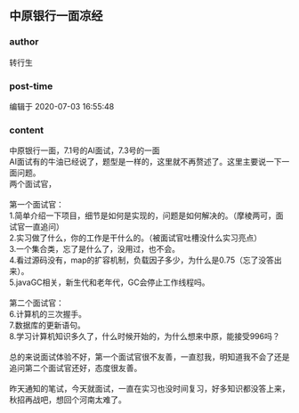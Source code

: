 ## 中原银行一面凉经
### author 
转行生
### post-time 

编辑于  2020-07-03 16:55:48
### content 
<div class="post-topic-des nc-post-content">
 <div>
  中原银行一面，7.1号的AI面试，7.3号的一面
 </div>
 <div>
  AI面试有的牛油已经说了，题型是一样的，这里就不再赘述了。这里主要说一下一面问题。
 </div>
 <div>
  两个面试官，
 </div>
 <div>
  <br/>
 </div>
 <div>
  第一个面试官：
  <br/>
 </div>
 <div>
  1.简单介绍一下项目，细节是如何是实现的，问题是如何解决的。（摩棱两可，面试官一直追问）
 </div>
 <div>
  2.实习做了什么，你的工作是干什么的。（被面试官吐槽没什么实习亮点）
 </div>
 <div>
  3.一个集合类，忘了是什么了，没用过，也不会。
 </div>
 <div>
  4.看过源码没有，map的扩容机制，负载因子多少，为什么是0.75（忘了没答出来）。
 </div>
 <div>
  5.javaGC相关，新生代和老年代，GC会停止工作线程吗。
 </div>
 <div>
  <br/>
 </div>
 <div>
  第二个面试官：
 </div>
 <div>
  6.计算机的三次握手。
  <br/>
 </div>
 <div>
  7.数据库的更新语句。
 </div>
 <div>
  8.学习计算机知识多久了，什么时候开始的，为什么想来中原，能接受996吗？
 </div>
 <div>
  <br/>
 </div>
 <div>
  总的来说面试体验不好，第一个面试官很不友善，一直怼我，明知道我不会了还是追问第二个面试官还好，态度很友善。
 </div>
 <div>
  <br/>
 </div>
 <div>
  昨天通知的笔试，今天就面试，一直在实习也没时间复习，好多知识都没答上来，秋招再战吧，想回个河南太难了。
 </div>
</div>
